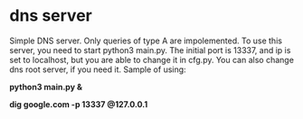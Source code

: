 # dns server
Simple DNS server. Only queries of type A are impolemented.
To use this server, you need to start python3 main.py. The initial port is 13337, and ip is set to localhost, but you are able to change it in cfg.py.
You can also change dns root server, if you need it.
Sample of using:


__python3 main.py &__

__dig google.com -p 13337 @127.0.0.1__
